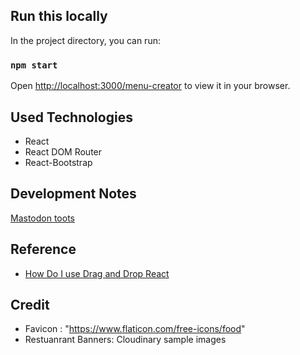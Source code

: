 ## Run this locally
In the project directory, you can run:
### `npm start`
Open [http://localhost:3000/menu-creator](http://localhost:3000/menu-creator) to view it in your browser.

## Used Technologies
- React
- React DOM Router
- React-Bootstrap

## Development Notes
[Mastodon toots](https://mastodon.xyz/@sato1108ss/110177725642854961)

## Reference
- [How Do I use Drag and Drop React](https://rootstack.com/en/blog/how-do-i-use-drag-and-drop-react) 
## Credit 
- Favicon : "https://www.flaticon.com/free-icons/food"
- Restuanrant Banners: Cloudinary sample images

